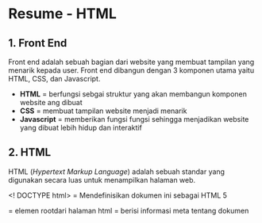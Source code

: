 # **Resume - HTML**

## **1. Front End**

Front end adalah sebuah bagian dari website yang membuat tampilan yang menarik kepada user. Front end dibangun dengan 3 komponen utama yaitu HTML, CSS, dan Javascript.

- **HTML** = berfungsi sebgai struktur yang akan membangun komponen website ang dibuat
- **CSS** = membuat tampilan website menjadi menarik
- **Javascript** = memberikan fungsi fungsi sehingga menjadikan website yang dibuat lebih hidup dan interaktif

## **2. HTML**

HTML (_Hypertext Markup Language_) adalah sebuah standar yang digunakan secara luas untuk menampilkan halaman web.

<! DOCTYPE html> = Mendefinisikan dokumen ini sebagai HTML 5

<html>			= elemen rootdari halaman html
<head>			= berisi informasi meta tentang dokumen
<title>			= Judul dokumen
<body>			= konten

## **3. Kegunaan HTML**

Berikut ini kegunaan dari HTML :

- Membuat struktur dari halaman website
- Mengatur tampilan dan isi dari halaman web
- Membuat table dengan tag HTML table
- Membuat form HTML
- Membuat gambar dengan canvas
- Mempublikasikan halaman website secara online
